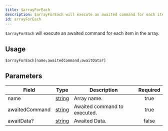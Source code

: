 ```yaml
---
title: $arrayForEach
description: $arrayForEach will execute an awaited command for each item in the array.
id: arrayForEach
---
```


`$arrayForEach` will execute an awaited command for each item in the array.

## Usage

```aoi
$arrayForEach[name;awaitedCommand;awaitData?]
```

## Parameters

| Field          | Type                                                                                              | Description                  | Required |
| -------------- | ------------------------------------------------------------------------------------------------- | ---------------------------- | :------: |
| name           | [string](https://developer.mozilla.org/en-US/docs/Web/JavaScript/Reference/Global_Objects/String) | Array name.                  |   true   |
| awaitedCommand | [string](https://developer.mozilla.org/en-US/docs/Web/JavaScript/Reference/Global_Objects/String) | Awaited command to executed. |   true   |
| awaitData?     | [string](https://developer.mozilla.org/en-US/docs/Web/JavaScript/Reference/Global_Objects/String) | Awaited Data.                |  false   |

